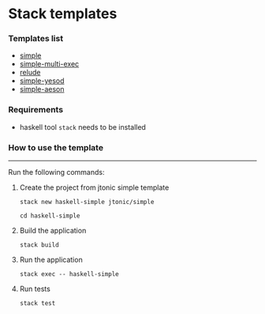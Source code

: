 # Stack templates

### Templates list
- [simple](./simple.hsfiles)
- [simple-multi-exec](./simple-multi-exec.hsfiles)
- [relude](./relude.hsfiles)
- [simple-yesod](./simple-yesod.hsfiles)
- [simple-aeson](./simple-aeson.hsfiles)

### Requirements

- haskell tool `stack` needs to be installed

### How to use the template
---
Run the following commands:
1. Create the project from jtonic simple template

    `stack new haskell-simple jtonic/simple`

    `cd haskell-simple`

2. Build the application

    `stack build`

3. Run the application

    `stack exec -- haskell-simple`

4. Run tests

    `stack test`
